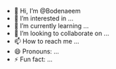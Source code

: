 - 👋 Hi, I’m @Bodenaeem
- 👀 I’m interested in ...
- 🌱 I’m currently learning ...
- 💞️ I’m looking to collaborate on ...
- 📫 How to reach me ...
- 😄 Pronouns: ...
- ⚡ Fun fact: ...

<!---
Bodenaeem/Bodenaeem is a ✨ special ✨ repository because its `README.md` (this file) appears on your GitHub profile.
You can click the Preview link to take a look at your changes.
--->
